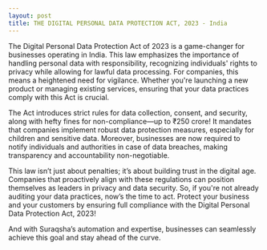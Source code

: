 ```yaml
---
layout: post
title: THE DIGITAL PERSONAL DATA PROTECTION ACT, 2023 - India
---
```


The Digital Personal Data Protection Act of 2023 is a game-changer for businesses operating in India. This law emphasizes the importance of handling personal data with responsibility, recognizing individuals' rights to privacy while allowing for lawful data processing. For companies, this means a heightened need for vigilance. Whether you're launching a new product or managing existing services, ensuring that your data practices comply with this Act is crucial.

The Act introduces strict rules for data collection, consent, and security, along with hefty fines for non-compliance—up to ₹250 crore! It mandates that companies implement robust data protection measures, especially for children and sensitive data. Moreover, businesses are now required to notify individuals and authorities in case of data breaches, making transparency and accountability non-negotiable.

This law isn’t just about penalties; it’s about building trust in the digital age. Companies that proactively align with these regulations can position themselves as leaders in privacy and data security. So, if you're not already auditing your data practices, now’s the time to act. Protect your business and your customers by ensuring full compliance with the Digital Personal Data Protection Act, 2023!

And with Suraqsha’s automation and expertise, businesses can seamlessly achieve this goal and stay ahead of the curve.
